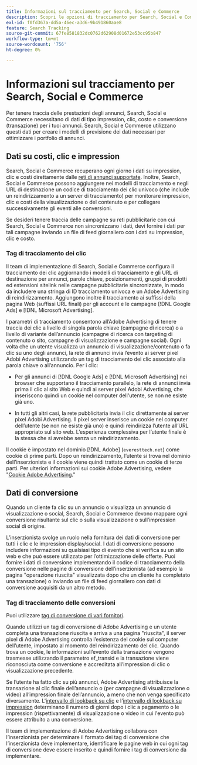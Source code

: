 ```yaml
---
title: Informazioni sul tracciamento per Search, Social e Commerce
description: Scopri le opzioni di tracciamento per Search, Social e Commerce.
exl-id: f0fd367a-dd5a-46ec-a3d6-9b491860aae8
feature: Search Tracking
source-git-commit: 67fe8581832dc0762d62908d01672e53cc95b847
workflow-type: tm+mt
source-wordcount: '756'
ht-degree: 0%

---
```


# Informazioni sul tracciamento per Search, Social e Commerce

Per tenere traccia delle prestazioni degli annunci, Search, Social e Commerce necessitano di dati di tipo impression, clic, costo e conversione (transazione) per i tuoi annunci. Search, Social e Commerce utilizzano questi dati per creare i modelli di previsione dei dati necessari per ottimizzare i portfolio di annunci.

## Dati su costi, clic e impression

Search, Social e Commerce recuperano ogni giorno i dati su impression, clic e costi direttamente dalle [reti di annunci supportate](/help/search-social-commerce/introduction/supported-inventory.md). Inoltre, Search, Social e Commerce possono aggiungere nei modelli di tracciamento e negli URL di destinazione un codice di tracciamento dei clic univoco (che include un reindirizzamento a un server di tracciamento) per monitorare impression, clic e costi della visualizzazione o del contenuto e per collegare successivamente gli eventi alle conversioni.

Se desideri tenere traccia delle campagne su reti pubblicitarie con cui Search, Social e Commerce non sincronizzano i dati, devi fornire i dati per tali campagne inviando un file di feed giornaliero con i dati su impression, clic e costo.

### Tag di tracciamento dei clic

Il team di implementazione di Search, Social e Commerce configura il tracciamento dei clic aggiornando i modelli di tracciamento e gli URL di destinazione per annunci, parole chiave, posizionamenti, gruppi di prodotti ed estensioni sitelink nelle campagne pubblicitarie sincronizzate, in modo da includere una stringa di ID tracciamento univoca e un Adobe Advertising di reindirizzamento. Aggiungono inoltre il tracciamento ai suffissi della pagina Web (suffissi URL finali) per gli account e le campagne [!DNL Google Ads] e [!DNL Microsoft Advertising].

I parametri di tracciamento consentono all’Adobe Advertising di tenere traccia dei clic a livello di singola parola chiave (campagne di ricerca) o a livello di variante dell’annuncio (campagne di ricerca con targeting di contenuto o sito, campagne di visualizzazione e campagne social). Ogni volta che un utente visualizza un annuncio di visualizzazione/contenuto o fa clic su uno degli annunci, la rete di annunci invia l’evento ai server pixel Adobi Advertising utilizzando un tag di tracciamento dei clic associato alla parola chiave o all’annuncio. Per i clic:

* Per gli annunci di [!DNL Google Ads] e [!DNL Microsoft Advertising] nei browser che supportano il tracciamento parallelo, la rete di annunci invia prima il clic al sito Web e quindi ai server pixel Adobi Advertising, che inseriscono quindi un cookie nel computer dell&#39;utente, se non ne esiste già uno.

* In tutti gli altri casi, la rete pubblicitaria invia il clic direttamente ai server pixel Adobi Advertising. Il pixel server inserisce un cookie nel computer dell’utente (se non ne esiste già uno) e quindi reindirizza l’utente all’URL appropriato sul sito web. L’esperienza complessiva per l’utente finale è la stessa che si avrebbe senza un reindirizzamento.

Il cookie è impostato nel dominio [!DNL Adobe] (`everesttech.net`) come cookie di prime parti. Dopo un reindirizzamento, l’utente si trova nel dominio dell’inserzionista e il cookie viene quindi trattato come un cookie di terze parti. Per ulteriori informazioni sui cookie Adobe Advertising, vedere &quot;[Cookie Adobe Advertising](https://experienceleague.adobe.com/docs/core-services/interface/ec-cookies/cookies-advertising-cloud.html?lang=it).&quot;

## Dati di conversione

Quando un cliente fa clic su un annuncio o visualizza un annuncio di visualizzazione o social, Search, Social e Commerce devono mappare ogni conversione risultante sul clic o sulla visualizzazione o sull’impression social di origine.

L’inserzionista svolge un ruolo nella fornitura dei dati di conversione per tutti i clic e le impression display/social. I dati di conversione possono includere informazioni su qualsiasi tipo di evento che si verifica su un sito web e che può essere utilizzato per l’ottimizzazione delle offerte. Puoi fornire i dati di conversione implementando il codice di tracciamento della conversione nelle pagine di conversione dell’inserzionista (ad esempio la pagina &quot;operazione riuscita&quot; visualizzata dopo che un cliente ha completato una transazione) o inviando un file di feed giornaliero con dati di conversione acquisiti da un altro metodo.

### Tag di tracciamento delle conversioni

Puoi utilizzare [tag di conversione di vari fornitori](/help/search-social-commerce/tracking/conversion-tracking-about.md).

Quando utilizzi un tag di conversione di Adobe Advertising e un utente completa una transazione riuscita e arriva a una pagina &quot;riuscita&quot;, il server pixel di Adobe Advertising controlla l’esistenza del cookie sul computer dell’utente, impostato al momento del reindirizzamento del clic. Quando trova un cookie, le informazioni sull’evento della transazione vengono trasmesse utilizzando il parametro ef_transid e la transazione viene riconosciuta come conversione e accreditata all’impression di clic o visualizzazione precedente.

Se l’utente ha fatto clic su più annunci, Adobe Advertising attribuisce la transazione al clic finale dell’annuncio o (per campagne di visualizzazione o video) all’impression finale dell’annuncio, a meno che non venga specificato diversamente. L&#39;[intervallo di lookback su clic](/help/search-social-commerce/glossary.md#c-d) e l&#39;[intervallo di lookback su impression](/help/search-social-commerce/glossary.md#i-j) determinano il numero di giorni dopo i clic a pagamento o le impression (rispettivamente) di visualizzazione o video in cui l&#39;evento può essere attribuito a una conversione.

Il team di implementazione di Adobe Advertising collabora con l’inserzionista per determinare il formato dei tag di conversione che l’inserzionista deve implementare, identificare le pagine web in cui ogni tag di conversione deve essere inserito e quindi fornire i tag di conversione da implementare.
